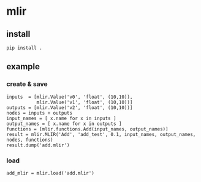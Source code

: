 # mlir

## install

```
pip install .
```

## example

### create & save

```
inputs  = [mlir.Value('v0', 'float', (10,10)),
           mlir.Value('v1', 'float', (10,10))]
outputs = [mlir.Value('v2', 'float', (10,10))]
nodes = inputs + outputs
input_names = [ x.name for x in inputs ]
output_names = [ x.name for x in outputs ]
functions = [mlir.functions.Add(input_names, output_names)]
result = mlir.MLIR('Add', 'add_test', 0.1, input_names, output_names, nodes, functions)
result.dump('add.mlir')
```

### load

```
add_mlir = mlir.load('add.mlir')
```
